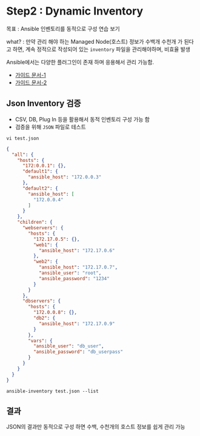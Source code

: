 # Step2 : Dynamic Inventory

목표 : Ansible 인벤토리를 동적으로 구성 연습 보기

what? : 만약 관리 해야 하는 Managed Node(호스트) 정보가 수백개 수천개 가 된다고 하면, 계속 정적으로 작성되어 있는 `inventory`
파일을 관리해야하며, 비효율 발생

Ansible에서는 다양한 플러그인이 존재 하며 응용해서 관리 가능함.


* [가이드 문서-1](https://docs.ansible.com/ansible/latest/inventory_guide/intro_dynamic_inventory.html)
* [가이드 문서-2](https://docs.ansible.com/ansible/latest/reference_appendices/python_3_support.html)


## Json Inventory 검증
* CSV, DB, Plug In 등을 활용해서 동적 인벤토리 구성 가능 함
* 검증을 위해 `JSON` 파일로 테스트

`vi test.json`
```JSON
{
  "all": {
    "hosts": {
      "172:0.0.1": {},
      "default1": {
        "ansible_host": "172.0.0.3"
      },
      "default2": {
        "ansible_host": [
          "172.0.0.4"
        ]
      }
    },
    "children": {
      "webservers": {
        "hosts": {
          "172.17.0.5": {},
          "web1": {
            "ansible_host": "172.17.0.6"
          },
          "web2": {
            "ansible_host": "172.17.0.7",
            "ansible_user": "root",
            "ansible_password": "1234"
          }
        }
      },
      "dbservers": {
        "hosts": {
          "172.0.0.8": {},
          "db2": {
            "ansible_host": "172.17.0.9"
          }
        },
        "vars": {
          "ansible_user": "db_user",
          "ansible_password": "db_userpass"
        }
      }
    }
  }
}
```
```
ansible-inventory test.json --list
```


## 결과
JSON의 결과만 동적으로 구성 하면 수백, 수천개의 호스트 정보를 쉽게 관리 가능 









